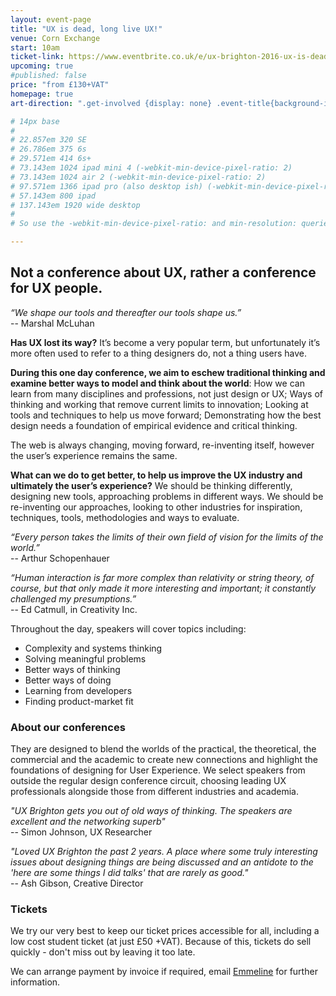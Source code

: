 ```yaml
---
layout: event-page  
title: "UX is dead, long live UX!"
venue: Corn Exchange
start: 10am
ticket-link: https://www.eventbrite.co.uk/e/ux-brighton-2016-ux-is-dead-long-live-ux-tickets-15866892302#tickets
upcoming: true 
#published: false
price: "from £130+VAT"
homepage: true
art-direction: ".get-involved {display: none} .event-title{background-image: url('/assets/conference-2016/banner.jpg'); background-repeat: no-repeat; width: 100; margin: -2rem -2rem 0 -2rem; padding: 35% 1rem 0 1rem; text-align: center; height: 5rem; background-size: cover; color: #fff !important} .event-detail{position: relative} .event-meta{ margin-bottom: 0}"

# 14px base 
#
# 22.857em 320 SE
# 26.786em 375 6s
# 29.571em 414 6s+
# 73.143em 1024 ipad mini 4 (-webkit-min-device-pixel-ratio: 2)
# 73.143em 1024 air 2 (-webkit-min-device-pixel-ratio: 2)
# 97.571em 1366 ipad pro (also desktop ish) (-webkit-min-device-pixel-ratio: 2)
# 57.143em 800 ipad 
# 137.143em 1920 wide desktop 
#
# So use the -webkit-min-device-pixel-ratio: and min-resolution: queries to help too

---
```


## Not a conference about UX, rather a conference for UX people.
<em>“We shape our tools and thereafter our tools shape us.”</em>
<br>-- Marshal McLuhan

<strong>Has UX lost its way?</strong> It’s become a very popular term, but unfortunately it’s more often used to refer to a thing designers do, not a thing users have.

<strong>During this one day conference, we aim to eschew traditional thinking and examine better ways to model and think about the world</strong>: How we can learn from many disciplines and professions, not just design or UX; Ways of thinking and working that remove current limits to innovation; Looking at tools and techniques to help us move forward; Demonstrating how the best design needs a foundation of empirical evidence and critical thinking.

The web is always changing, moving forward, re-inventing itself, however the user’s experience remains the same. 

<strong>What can we do to get better, to help us improve the UX industry and ultimately the user’s experience?</strong> We should be thinking differently, designing new tools, approaching problems in different ways. We should be re-inventing our approaches, looking to other industries for inspiration, techniques, tools, methodologies and ways to evaluate.

<em>“Every person takes the limits of their own field of vision for the limits of the world.”</em>
<br>-- Arthur Schopenhauer

<em>“Human interaction is far more complex than relativity or string theory, of course, but that only made it more interesting and important; it constantly challenged my presumptions.”</em>
<br>-- Ed Catmull, in Creativity Inc.

Throughout the day, speakers will cover topics including:

 * Complexity and systems thinking
 * Solving meaningful problems
 * Better ways of thinking
 * Better ways of doing
 * Learning from developers
 * Finding product-market fit

### About our conferences
They are designed to blend the worlds of the practical, the theoretical, the commercial and the academic to create new connections and highlight the foundations of designing for User Experience. We select speakers from outside the regular design conference circuit, choosing leading UX professionals alongside those from different industries and academia.

<em>"UX Brighton gets you out of old ways of thinking. The speakers are excellent and the networking superb"</em>
<br>-- Simon Johnson, UX Researcher

<em>"Loved UX Brighton the past 2 years. A place where some truly interesting issues about designing things are being discussed and an antidote to the 'here are some things I did talks' that are rarely as good."</em>
<br>-- Ash Gibson, Creative Director

### Tickets
We try our very best to keep our ticket prices accessible for all, including a low cost student ticket (at just £50 +VAT).  Because of this, tickets do sell quickly - don't miss out by leaving it too late.

We can arrange payment by invoice if required, email [Emmeline](mailto:emmeline@uxbrighton.org.uk) for further information.